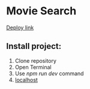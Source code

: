  # Movie Search
 
[Deploy link](https://zanchess-movie-search.netlify.app/)

## Install project:

1. Clone repository
2. Open Terminal
3. Use _npm run dev_ command
4. [localhost](http://localhost:8080/)


